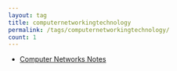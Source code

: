 ```yaml
---
layout: tag
title: computernetworkingtechnology
permalink: /tags/computernetworkingtechnology/
count: 1
---
```


- [Computer Networks Notes](https://samirpaulb.github.io/blog-jekyll/posts/computer-networks-notes/)
